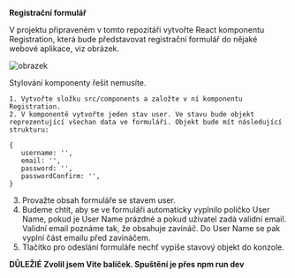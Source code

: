 **Registrační formulář**

V projektu připraveném v tomto repozitáři vytvořte React komponentu Registration, která bude představovat registrační formulář do nějaké webové aplikace, viz obrázek.

![obrazek](https://github.com/LipusM/registraceU1/assets/123497933/f4752d7c-15fb-4fe5-9727-29ef9bed7fda)


Stylování komponenty řešit nemusíte.

    1. Vytvořte složku src/components a založte v ní komponentu Registration.
    2. V komponentě vytvořte jeden stav user. Ve stavu bude objekt reprezentující všechan data ve formuláři. Objekt bude mít následující strukturu:

    {
       username: '',
       email: '',
       password: '',
       passwordConfirm: '',
    }

3. Provažte obsah formuláře se stavem user.
4. Budeme chtít, aby se ve formuláři automaticky vyplnilo políčko User Name, pokud je User Name prázdné a pokud uživatel zadá validní email. Validní email poznáme tak, že obsahuje zavináč. Do User Name se pak vyplní část emailu před zavináčem.
5. Tlačítko pro odeslání formuláře nechť vypíše stavový objekt do konzole.

**DŮLEŽIÉ**
**Zvolil jsem Vite balíček. Spuštění je přes npm run dev**
